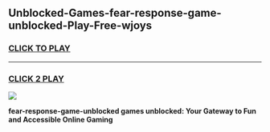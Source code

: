 
## Unblocked-Games-fear-response-game-unblocked-Play-Free-wjoys
<h3>
<a href="https://premium76.site?title=fear-response-game-unblocked&ref=17A">CLICK TO PLAY</a></h3>
<hr>

<h3>
<a href="https://premium76.site?title=fear-response-game-unblocked&ref=17A">CLICK 2 PLAY</a>
  
</h3>

<a href="https://premium76.site?title=fear-response-game-unblocked&ref=17A"><img src="https://clearcache.store/games.png"></a>


**fear-response-game-unblocked games unblocked: Your Gateway to Fun and Accessible Online Gaming**
